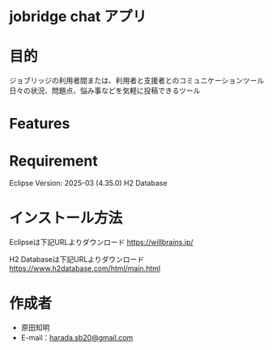 # jobridge chat アプリ

# 目的
ジョブリッジの利用者間または、利用者と支援者とのコミュニケーションツール
日々の状況、問題点、悩み事などを気軽に投稿できるツール

# Features


# Requirement

Eclipse Version: 2025-03 (4.35.0)
H2 Database


# インストール方法
Eclipseは下記URLよりダウンロード
https://willbrains.jp/

H2 Databaseは下記URLよりダウンロード
https://www.h2database.com/html/main.html



# 作成者
* 原田知明
* E-mail：harada.sb20@gmail.com
